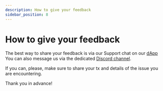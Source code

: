 ```yaml
---
description: How to give your feedback
sidebar_position: 8
---
```



# How to give your feedback

The best way to share your feedback is via our Support chat on our [dApp](https://app.mangrove.exchange/)
You can also message us via the dedicated [Discord channel](https://discord.gg/rk9Qthz5YE).

If you can, please, make sure to share your tx and details of the issue you are encountering.

Thank you in advance!